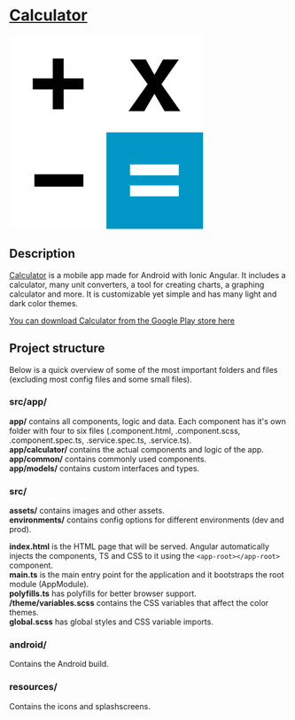 # [Calculator](https://play.google.com/store/apps/details?id=com.gamitopia.calculator)

<img src="./resources/icon.png" alt="Calculator icon" width="350" height="350">

## Description

[Calculator](https://play.google.com/store/apps/details?id=com.gamitopia.calculator) is a mobile app made for Android with Ionic Angular. It includes a calculator, many unit converters, a tool for creating charts, a graphing calculator and more. It is customizable yet simple and has many light and dark color themes.

[You can download Calculator from the Google Play store here](https://play.google.com/store/apps/details?id=com.gamitopia.calculator)

## Project structure

Below is a quick overview of some of the most important folders and files (excluding most config files and some small files).

### src/app/

**app/** contains all components, logic and data. Each component has it's own folder with four to six files (.component.html, .component.scss, .component.spec.ts, .service.spec.ts, .service.ts).  
**app/calculator/** contains the actual components and logic of the app.  
**app/common/** contains commonly used components.  
**app/models/** contains custom interfaces and types.

### src/

**assets/** contains images and other assets.  
**environments/** contains config options for different environments (dev and prod).

**index.html** is the HTML page that will be served. Angular automatically injects the components, TS and CSS to it using the `<app-root></app-root>` component.  
**main.ts** is the main entry point for the application and it bootstraps the root module (AppModule).  
**polyfills.ts** has polyfills for better browser support.  
**/theme/variables.scss** contains the CSS variables that affect the color themes.  
**global.scss** has global styles and CSS variable imports.

### android/

Contains the Android build.

### resources/

Contains the icons and splashscreens.
